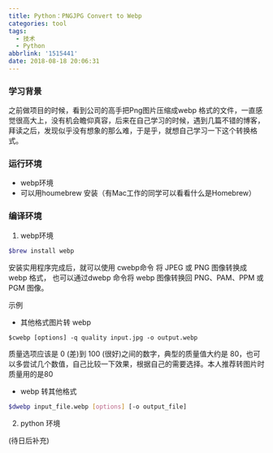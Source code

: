 ```yaml
---
title: Python：PNGJPG Convert to Webp
categories: tool
tags:
  - 技术
  - Python
abbrlink: '1515441'
date: 2018-08-18 20:06:31
---
```


### 学习背景

之前做项目的时候，看到公司的高手把Png图片压缩成webp 格式的文件，一直感觉很高大上，没有机会瞻仰真容，后来在自己学习的时候，遇到几篇不错的博客，拜读之后，发现似乎没有想象的那么难，于是乎，就想自己学习一下这个转换格式。

<!-- more -->

### 运行环境

- webp环境
- 可以用houmebrew 安装（有Mac工作的同学可以看看什么是Homebrew）

### 编译环境

1. webp环境 

```bash
$brew install webp
```

安装实用程序完成后，就可以使用 cwebp命令 将 JPEG 或 PNG 图像转换成 webp 格式， 也可以通过dwebp 命令将 webp 图像转换回 PNG、PAM、PPM 或 PGM 图像。

示例

- 其他格式图片转 webp

```
$cwebp [options] -q quality input.jpg -o output.webp  
```

质量选项应该是 0 (差)到 100 (很好)之间的数字，典型的质量值大约是 80，也可以多尝试几个数值，自己比较一下效果，根据自己的需要选择。本人推荐转图片时质量用的是80

- webp 转其他格式

```bash
$dwebp input_file.webp [options] [-o output_file]
```

2. python 环境

(待日后补充)